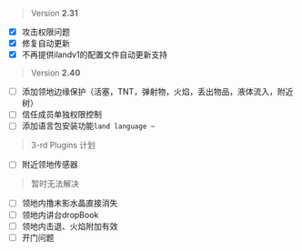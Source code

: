 > Version **2.31**
 - [x] 攻击权限问题
 - [x] 修复自动更新
 - [x] 不再提供ilandv1的配置文件自动更新支持

> Version **2.40**
 - [ ] 添加领地边缘保护（活塞，TNT，弹射物，火焰，丢出物品，液体流入，附近树）
 - [ ] 信任成员单独权限控制
 - [ ] 添加语言包安装功能`land language ~`

> 3-rd Plugins 计划
 - [ ] 附近领地传感器

> 暂时无法解决
 - [ ] 领地内撸末影水晶直接消失
 - [ ] 领地内讲台dropBook
 - [ ] 领地内击退、火焰附加有效
 - [ ] 开门问题